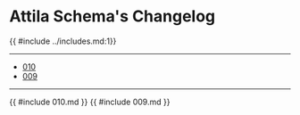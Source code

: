 # Attila Schema's Changelog

{{ #include ../includes.md:1}}

-----------------------------------
- [010](#010)
- [009](#009)

-----------------------------------
{{ #include 010.md }}
{{ #include 009.md }}
